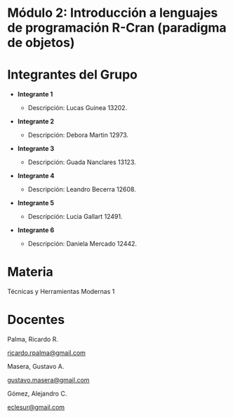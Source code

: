 # Módulo 2: Introducción a lenguajes de programación R-Cran (paradigma de objetos)

# Integrantes del Grupo

- **Integrante 1**
  - Descripción: Lucas Guinea 13202.

- **Integrante 2**
  - Descripción: Debora Martin 12973.

- **Integrante 3**
  - Descripción: Guada Nanclares 13123.

- **Integrante 4**
  - Descripción: Leandro Becerra 12608.

- **Integrante 5**
  - Descripción: Lucia Gallart 12491.

- **Integrante 6**
  - Descripción: Daniela Mercado 12442.

# Materia
Técnicas y Herramientas Modernas 1

# Docentes
Palma, Ricardo R.

ricardo.rpalma@gmail.com

Masera, Gustavo A.

gustavo.masera@gmail.com

Gómez, Alejandro C.

eclesur@gmail.com
